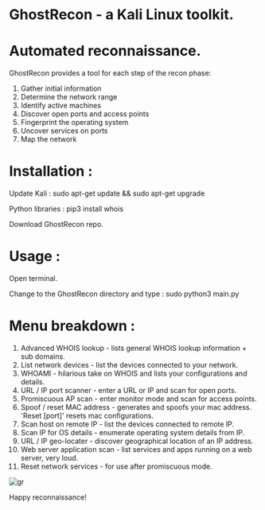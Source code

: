 # GhostRecon - a Kali Linux toolkit.
# Automated reconnaissance.

GhostRecon provides a tool for each step of the recon phase: 

   1. Gather initial information
   2. Determine the network range
   3. Identify active machines
   4. Discover open ports and access points
   5. Fingerprint the operating system
   6. Uncover services on ports
   7. Map the network

# Installation : 

Update Kali : sudo apt-get update && sudo apt-get upgrade

Python libraries : pip3 install whois

Download GhostRecon repo.

# Usage : 

Open terminal. 

Change to the GhostRecon directory and type : sudo python3 main.py

# Menu breakdown : 
   1. Advanced WHOIS lookup - lists general WHOIS lookup information + sub domains. 
   2. List network devices - list the devices connected to your network.
   3. WHOAMI - hilarious take on WHOIS and lists your configurations and details.
   4. URL / IP port scanner - enter a URL or IP and scan for open ports.
   5. Promiscuous AP scan - enter monitor mode and scan for access points.
   6. Spoof / reset MAC address - generates and spoofs your mac address. 'Reset [port]' resets mac configurations. 
   7. Scan host on remote IP - list the devices connected to  remote IP.
   8. Scan IP for OS details - enumerate operating system details from IP.
   9. URL / IP geo-locater - discover geographical location of an IP address.
   10. Web server application scan - list services and apps running on a web server, very loud.
   11. Reset network services - for use after promiscuous mode.

![gr](https://user-images.githubusercontent.com/10816773/53376627-e399f800-3956-11e9-8aa4-a3cb28d0ad82.png)

Happy reconnaissance! 
